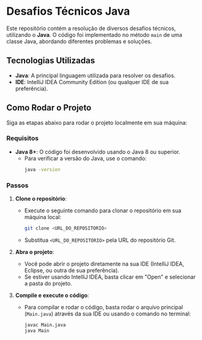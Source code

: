 # Desafios Técnicos Java

Este repositório contém a resolução de diversos desafios técnicos, utilizando o **Java**. O código foi implementado no método `main` de uma classe Java, abordando diferentes problemas e soluções.

## Tecnologias Utilizadas

- **Java**: A principal linguagem utilizada para resolver os desafios.
- **IDE**: IntelliJ IDEA Community Edition (ou qualquer IDE de sua preferência).

## Como Rodar o Projeto

Siga as etapas abaixo para rodar o projeto localmente em sua máquina:

### Requisitos

- **Java 8+**: O código foi desenvolvido usando o Java 8 ou superior. 
  - Para verificar a versão do Java, use o comando:
    ```bash
    java -version
    ```

### Passos

1. **Clone o repositório**:
   - Execute o seguinte comando para clonar o repositório em sua máquina local:
     ```bash
     git clone <URL_DO_REPOSITORIO>
     ```
   - Substitua `<URL_DO_REPOSITORIO>` pela URL do repositório Git.

2. **Abra o projeto**:
   - Você pode abrir o projeto diretamente na sua IDE (IntelliJ IDEA, Eclipse, ou outra de sua preferência).
   - Se estiver usando IntelliJ IDEA, basta clicar em "Open" e selecionar a pasta do projeto.

3. **Compile e execute o código**:
   - Para compilar e rodar o código, basta rodar o arquivo principal (`Main.java`) através da sua IDE ou usando o comando no terminal:
     ```bash
     javac Main.java
     java Main
     ```
